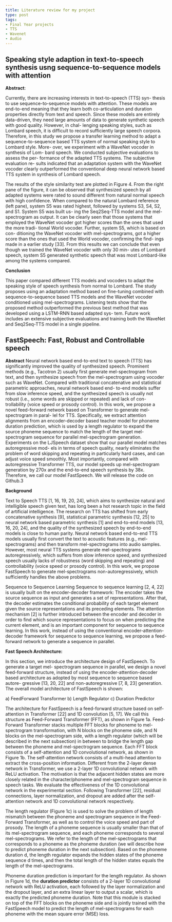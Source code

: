 ```yaml
---
title: Literature review for my project
type: post
tags:
- Final Year projects
- TTS
- Wavenet
- Audio
---
```


## Speaking style adaption in text-to-speech synthesis usng sequence-to-sequence models with attention

**Abstract**:

Currently, there are increasing interests in text-to-speech (TTS) syn-
thesis to use sequence-to-sequence models with attention. These
models are end-to-end meaning that they learn both co-articulation
and duration properties directly from text and speech. Since these
models are entirely data-driven, they need large amounts of data
to generate synthetic speech with good quality. However, in chal-
lenging speaking styles, such as Lombard speech, it is difficult to
record sufficiently large speech corpora. Therefore, in this study we
propose a transfer learning method to adapt a sequence-to-sequence
based TTS system of normal speaking style to Lombard style. More-
over, we experiment with a WaveNet vocoder in synthesis of Lom-
bard speech. We conducted subjective evaluations to assess the per-
formance of the adapted TTS systems. The subjective evaluation re-
sults indicated that an adaptation system with the WaveNet vocoder
clearly outperformed the conventional deep neural network based
TTS system in synthesis of Lombard speech.

The results of the style similarity test are plotted in Figure 4. From
the right pane of the figure, it can be observed that synthesized
speech by all adapted systems were rated to sound different from
natural normal speech with high confidence. When compared to the
natural Lombard reference (left pane), system S5 was rated highest,
followed by systems S3, S4, S2, and S1. System S5 was built us-
ing the Seq2Seq-TTS model and the mel-spectrogram as output. It
can be clearly seen that those systems that employed the WaveNet
vocoder got higher scores than the ones that used the more tradi-
tional World vocoder. Further, system S5, which is based on con-
ditioning the WaveNet vocoder with mel-spectrograms, got a higher
score than the ones that used the World vocoder, confirming the find-
ings made in a earlier study [33]. From this results we can conclude
that even though we trained the WaveNet vocoder with only 30 min-
utes of Lombard speech, system S5 generated synthetic speech that
was most Lombard-like among the systems compared.

**Conclusion**

This paper compared different TTS models and vocoders to adapt
the speaking style of speech synthesis from normal to Lombard.
The study proposes using an adaptation method based on fine-tuning
combined with sequence-to-sequence based TTS models and the
WaveNet vocoder conditioned using mel-spectrograms. Listening
tests show that the proposed method outperformed the previous best
method that was developed using a LSTM-RNN based adapted sys-
tem. Future work includes an extensive subjective evaluations and
training both the WaveNet and Seq2Seq-TTS model in a single
pipeline.

## FastSpeech: Fast, Robust and Controllable speech

**Abstract**
Neural network based end-to-end text to speech (TTS) has significantly improved
the quality of synthesized speech. Prominent methods (e.g., Tacotron 2) usually
first generate mel-spectrogram from text, and then synthesize speech from the
mel-spectrogram using vocoder such as WaveNet. Compared with traditional
concatenative and statistical parametric approaches, neural network based end-
to-end models suffer from slow inference speed, and the synthesized speech is
usually not robust (i.e., some words are skipped or repeated) and lack of con-
trollability (voice speed or prosody control). In this work, we propose a novel
feed-forward network based on Transformer to generate mel-spectrogram in paral-
lel for TTS. Specifically, we extract attention alignments from an encoder-decoder
based teacher model for phoneme duration prediction, which is used by a length
regulator to expand the source phoneme sequence to match the length of the target
mel-spectrogram sequence for parallel mel-spectrogram generation. Experiments
on the LJSpeech dataset show that our parallel model matches autoregressive mod-
els in terms of speech quality, nearly eliminates the problem of word skipping and
repeating in particularly hard cases, and can adjust voice speed smoothly. Most
importantly, compared with autoregressive Transformer TTS, our model speeds up
mel-spectrogram generation by 270x and the end-to-end speech synthesis by 38x.
Therefore, we call our model FastSpeech. We will release the code on Github.3

**Background**

Text to Speech TTS [1, 16, 19, 20, 24], which aims to synthesize natural and intelligible speech
given text, has long been a hot research topic in the field of artificial intelligence. The research on
TTS has shifted from early concatenative synthesis [9], statistical parametric synthesis [12, 25] to
neural network based parametric synthesis [1] and end-to-end models [13, 16, 20, 24], and the quality
of the synthesized speech by end-to-end models is close to human parity. Neural network based
end-to-end TTS models usually first convert the text to acoustic features (e.g., mel-spectrograms) and
then transform mel-spectrograms into audio samples. However, most neural TTS systems generate
mel-spectrograms autoregressively, which suffers from slow inference speed, and synthesized speech
usually lacks of robustness (word skipping and repeating) and controllability (voice speed or prosody
control). In this work, we propose FastSpeech to generate mel-spectrograms non-autoregressively,
which sufficiently handles the above problems.

Sequence to Sequence Learning Sequence to sequence learning [2, 4, 22] is usually built on the
encoder-decoder framework: The encoder takes the source sequence as input and generates a set of
representations. After that, the decoder estimates the conditional probability of each target element
given the source representations and its preceding elements. The attention mechanism [2] is further
introduced between the encoder and decoder in order to find which source representations to focus
on when predicting the current element, and is an important component for sequence to sequence
learning.
In this work, instead of using the conventional encoder-attention-decoder framework for sequence to
sequence learning, we propose a feed-forward network to generate a sequence in parallel.

**Fast Speech Architecture:**

In this section, we introduce the architecture design of FastSpeech. To generate a target mel-
spectrogram sequence in parallel, we design a novel feed-forward structure, instead of using the
encoder-attention-decoder based architecture as adopted by most sequence to sequence based autore-
gressive [13, 20, 22] and non-autoregressive [7, 8, 23] generation. The overall model architecture of
FastSpeech is shown:

a) FeedForward Transformer
b) Length Regulator
c) Duration Predictor

The architecture for FastSpeech is a feed-forward structure based on self-attention in Transformer [22]
and 1D convolution [5, 17]. We call this structure as Feed-Forward Transformer (FFT), as shown in
Figure 1a. Feed-Forward Transformer stacks multiple FFT blocks for phoneme to mel-spectrogram
transformation, with N blocks on the phoneme side, and N blocks on the mel-spectrogram side, with
a length regulator (which will be described in the next subsection) in between to bridge the length gap
between the phoneme and mel-spectrogram sequence. Each FFT block consists of a self-attention and
1D convolutional network, as shown in Figure 1b. The self-attention network consists of a multi-head
attention to extract the cross-position information. Different from the 2-layer dense network in
Transformer, we use a 2-layer 1D convolutional network with ReLU activation. The motivation is that
the adjacent hidden states are more closely related in the character/phoneme and mel-spectrogram
sequence in speech tasks. We evaluate the effectiveness of the 1D convolutional network in the
experimental section. Following Transformer [22], residual connections, layer normalization, and
dropout are added after the self-attention network and 1D convolutional network respectively.

The length regulator (Figure 1c) is used to solve the problem of length mismatch between the phoneme
and spectrogram sequence in the Feed-Forward Transformer, as well as to control the voice speed and
part of prosody. The length of a phoneme sequence is usually smaller than that of its mel-spectrogram
sequence, and each phoneme corresponds to several mel-spectrograms. We refer to the length of
the mel-spectrograms that corresponds to a phoneme as the phoneme duration (we will describe
how to predict phoneme duration in the next subsection). Based on the phoneme duration d, the
length regulator expands the hidden states of the phoneme sequence d times, and then the total length
of the hidden states equals the length of the mel-spectrograms.

Phoneme duration prediction is important for the length regulator. As shown in Figure 1d, the **duration
predictor** consists of a 2-layer 1D convolutional network with ReLU activation, each followed by
the layer normalization and the dropout layer, and an extra linear layer to output a scalar, which
is exactly the predicted phoneme duration. Note that this module is stacked on top of the FFT
blocks on the phoneme side and is jointly trained with the FastSpeech model to predict the length of
mel-spectrograms for each phoneme with the mean square error (MSE) loss. 
